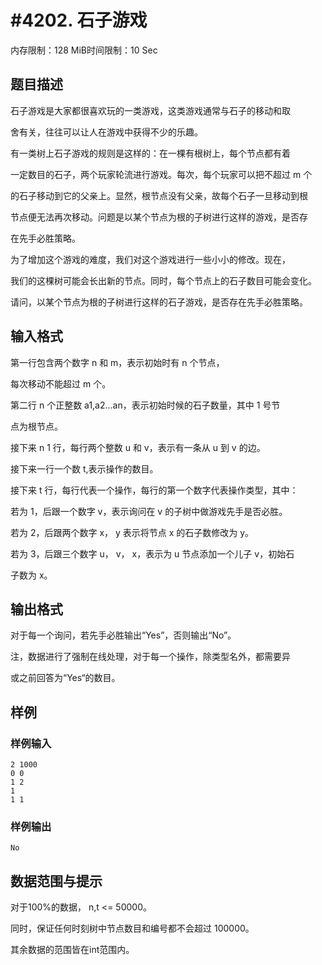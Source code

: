 # #4202. 石子游戏

内存限制：128 MiB时间限制：10 Sec

## 题目描述

石子游戏是大家都很喜欢玩的一类游戏，这类游戏通常与石子的移动和取

舍有关，往往可以让人在游戏中获得不少的乐趣。

有一类树上石子游戏的规则是这样的：在一棵有根树上，每个节点都有着

一定数目的石子，两个玩家轮流进行游戏。每次，每个玩家可以把不超过 m 个

的石子移动到它的父亲上。显然，根节点没有父亲，故每个石子一旦移动到根

节点便无法再次移动。问题是以某个节点为根的子树进行这样的游戏，是否存

在先手必胜策略。

为了增加这个游戏的难度，我们对这个游戏进行一些小小的修改。现在，

我们的这棵树可能会长出新的节点。同时，每个节点上的石子数目可能会变化。

请问，以某个节点为根的子树进行这样的石子游戏，是否存在先手必胜策略。

## 输入格式

第一行包含两个数字 n 和 m，表示初始时有 n 个节点，

每次移动不能超过 m 个。

第二行 n 个正整数 a1,a2...an，表示初始时候的石子数量，其中 1 号节

点为根节点。

接下来 n   1 行，每行两个整数 u 和 v，表示有一条从 u 到 v 的边。

接下来一行一个数 t,表示操作的数目。

接下来 t 行，每行代表一个操作，每行的第一个数字代表操作类型，其中：

若为 1，后跟一个数字 v，表示询问在 v 的子树中做游戏先手是否必胜。

若为 2，后跟两个数字 x， y 表示将节点 x 的石子数修改为 y。

若为 3，后跟三个数字 u， v， x，表示为 u 节点添加一个儿子 v，初始石

子数为 x。

## 输出格式

对于每一个询问，若先手必胜输出&ldquo;Yes&rdquo;，否则输出&ldquo;No&rdquo;。

注，数据进行了强制在线处理，对于每一个操作，除类型名外，都需要异

或之前回答为&ldquo;Yes&ldquo;的数目。

## 样例

### 样例输入

    
    2 1000
    0 0
    1 2
    1
    1 1
    

### 样例输出

    
    No
    

## 数据范围与提示

对于100%的数据， n,t <= 50000。

同时，保证任何时刻树中节点数目和编号都不会超过 100000。

其余数据的范围皆在int范围内。
